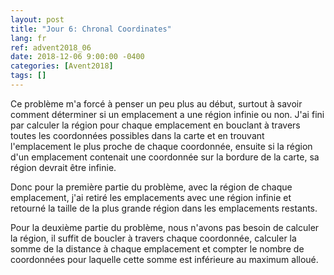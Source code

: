 ```yaml
---
layout: post
title: "Jour 6: Chronal Coordinates"
lang: fr
ref: advent2018_06
date: 2018-12-06 9:00:00 -0400
categories: [Avent2018]
tags: []
---
```

Ce problème m'a forcé à penser un peu plus au début, surtout à savoir comment déterminer si un emplacement a une région infinie ou non. J'ai fini par calculer la région pour chaque emplacement en bouclant à travers toutes les coordonnées possibles dans la carte et en trouvant l'emplacement le plus proche de chaque coordonnée, ensuite si la région d'un emplacement contenait une coordonnée sur la bordure de la carte, sa région devrait être infinie.

Donc pour la première partie du problème, avec la région de chaque emplacement, j'ai retiré les emplacements avec une région infinie et retourné la taille de la plus grande région dans les emplacements restants.

Pour la deuxième partie du problème, nous n'avons pas besoin de calculer la région, il suffit de boucler à travers chaque coordonnée, calculer la somme de la distance à chaque emplacement et compter le nombre de coordonnées pour laquelle cette somme est inférieure au maximum alloué.